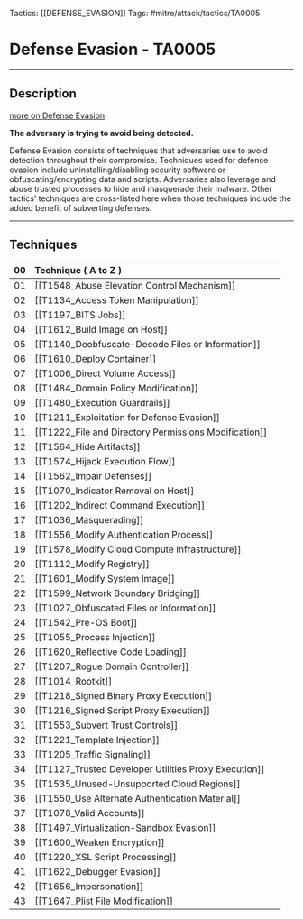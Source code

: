 Tactics: [[DEFENSE_EVASION]]
Tags: #mitre/attack/tactics/TA0005 

# Defense Evasion - TA0005
---
## Description
[more on Defense Evasion](https://attack.mitre.org/tactics/TA0005)

**The adversary is trying to avoid being detected.**

Defense Evasion consists of techniques that adversaries use to avoid detection throughout their compromise. Techniques used for defense evasion include uninstalling/disabling security software or obfuscating/encrypting data and scripts. Adversaries also leverage and abuse trusted processes to hide and masquerade their malware. Other tactics’ techniques are cross-listed here when those techniques include the added benefit of subverting defenses.

---
## Techniques

| 00  | Technique ( A to Z )                                  |     |
| --- | :---------------------------------------------------- | --- |
| 01  | [[T1548_Abuse Elevation Control Mechanism]]           |     |
| 02  | [[T1134_Access Token Manipulation]]                   |     |
| 03  | [[T1197_BITS Jobs]]                                   |     |
| 04  | [[T1612_Build Image on Host]]                         |     |
| 05  | [[T1140_Deobfuscate-Decode Files or Information]]     |     |
| 06  | [[T1610_Deploy Container]]                            |     |
| 07  | [[T1006_Direct Volume Access]]                        |     |
| 08  | [[T1484_Domain Policy Modification]]                  |     |
| 09  | [[T1480_Execution Guardrails]]                        |     |
| 10  | [[T1211_Exploitation for Defense Evasion]]            |     |
| 11  | [[T1222_File and Directory Permissions Modification]] |     |
| 12  | [[T1564_Hide Artifacts]]                              |     |
| 13  | [[T1574_Hijack Execution Flow]]                       |     |
| 14  | [[T1562_Impair Defenses]]                             |     |
| 15  | [[T1070_Indicator Removal on Host]]                   |     |
| 16  | [[T1202_Indirect Command Execution]]                  |     |
| 17  | [[T1036_Masquerading]]                                |     |
| 18  | [[T1556_Modify Authentication Process]]               |     |
| 19  | [[T1578_Modify Cloud Compute Infrastructure]]         |     |
| 20  | [[T1112_Modify Registry]]                             |     |
| 21  | [[T1601_Modify System Image]]                         |     |
| 22  | [[T1599_Network Boundary Bridging]]                   |     |
| 23  | [[T1027_Obfuscated Files or Information]]             |     |
| 24  | [[T1542_Pre-OS Boot]]                                 |     |
| 25  | [[T1055_Process Injection]]                           |     |
| 26  | [[T1620_Reflective Code Loading]]                     |     |
| 27  | [[T1207_Rogue Domain Controller]]                     |     |
| 28  | [[T1014_Rootkit]]                                     |     |
| 29  | [[T1218_Signed Binary Proxy Execution]]               |     |
| 30  | [[T1216_Signed Script Proxy Execution]]               |     |
| 31  | [[T1553_Subvert Trust Controls]]                      |     |
| 32  | [[T1221_Template Injection]]                          |     |
| 33  | [[T1205_Traffic Signaling]]                           |     |
| 34  | [[T1127_Trusted Developer Utilities Proxy Execution]] |     |
| 35  | [[T1535_Unused-Unsupported Cloud Regions]]            |     |
| 36  | [[T1550_Use Alternate Authentication Material]]       |     |
| 37  | [[T1078_Valid Accounts]]                              |     |
| 38  | [[T1497_Virtualization-Sandbox Evasion]]              |     |
| 39  | [[T1600_Weaken Encryption]]                           |     |
| 40  | [[T1220_XSL Script Processing]]                       |     |
| 41  | [[T1622_Debugger Evasion]]                            |     |
| 42  | [[T1656_Impersonation]]                               |     |
| 43  | [[T1647_Plist File Modification]]                     |     |







